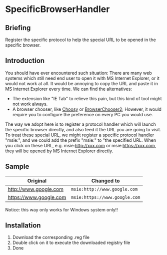 # SpecificBrowserHandler

## Briefing ##
Register the specific protocol to help the special URL to be opened in the specific browser.

## Introduction ##
You should have ever encountered such situation: There are many web systems which still need end user to open it with MS Internet Explorer, or it would not work at all. It would be annoying to copy the URL and paste it in MS Internet Explorer every time. We can find the alternatives:
- The extension like "IE Tab" to relieve this pain, but this kind of tool might not work always.
- A browser chooser, like [Choosy](https://www.choosyosx.com/) or [BrowserChooser2](https://bitbucket.org/gmyx/browserchooser2); However, it would require you to configure the preference on every PC you would use.

The way we adopt here is to register a protocol handler which will launch the specific browser directly, and also feed it the URL you are going to visit.
To treat these special URL, we might register a specific protocol handler "msie:", and we could add the prefix "msie:" to "the specified URL. When you click on these URL, e.g. msie:http://xxx.com or msie:https://xxx.com, they will be opened by MS Internet Explorer directly.

## Sample ##

| Original               | Changed to                  |
|------------------------|-----------------------------|
| http://www.google.com  | `msie:http://www.google.com`  |
| https://www.google.com | `msie:https://www.google.com`  |

>
Notice: this way only works for Windows system only!!


## Installation ##
>
1. Download the corresponding .reg file
2. Double click on it to execute the downloaded registry file
3. Done
